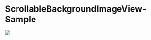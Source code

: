 # ScrollableBackgroundImageView-Sample

![](https://dl.dropboxusercontent.com/content_link/nhHaZOZ03ryQj3yVYlO0IvyxLxDH8Kb0JfBrEs9dCuEcMEF86mLk9yB3MmF9Ro7T/file)
